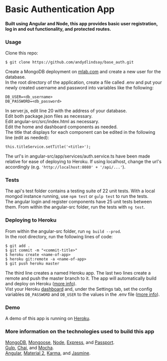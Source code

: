 # Basic Authentication App
#### Built using Angular and Node, this app provides basic user registration, log in and out functionality, and protected routes.

### Usage
Clone this repo:
```
$ git clone https://github.com/andydlindsay/base_auth.git
```
Create a MongoDB deployment on [mlab.com](https://mlab.com) and create a new user for the database.  
In the root directory of the application, create a file called .env and put your newly created username and password into variables like the following:
```
DB_USER=<db_username>
DB_PASSWORD=<db_password>
```
In server.js, edit line 20 with the address of your database.  
Edit both package.json files as necessary.  
Edit angular-src/src/index.html as necessary.  
Edit the home and dashboard components as needed.  
The title that displays for each component can be edited in the following line (edit as needed):
```
this.titleService.setTitle('<title>');
```
The url's in angular-src/app/services/auth.service.ts have been made relative for ease of deploying to Heroku. If using localhost, change the url's accordingly (e.g. ```'http://localhost:8080' + '/api/...'```).

### Tests
The api's test folder contains a testing suite of 22 unit tests. With a local mongod instance running, use ``` npm test ``` or ```gulp test``` to run the tests.  
The angular login and register components have 25 unit tests between them. From within the angular-src folder, run the tests with ``` ng test ```.

### Deploying to Heroku
From within the angular-src folder, run ``` ng build --prod ```.  
In the root directory, run the following lines of code:
```
$ git add .
$ git commit -m "<commit-title>"
$ heroku create <name-of-app>
$ heroku git:remote -a <name-of-app>
$ git push heroku master
```
The third line creates a named Heroku app. The last two lines create a remote and push the master branch to it. The app will automatically build and deploy on Heroku ([more info](https://devcenter.heroku.com/articles/git#deploying-code)).  
Vist your Heroku [dashboard](https://dashboard.heroku.com/apps) and, under the Settings tab, set the config variables ```DB_PASSWORD``` and ```DB_USER``` to the values in the .env file ([more info](https://devcenter.heroku.com/articles/config-vars)).

### Demo
A demo of this app is running on [Heroku](http://andydlindsay-baseauth.herokuapp.com).

### More information on the technologies used to build this app
[MongoDB](https://docs.mongodb.com/manual/), 
[Mongoose](http://mongoosejs.com/docs/guide.html), 
[Node](https://nodejs.org/en/docs/), 
[Express](https://expressjs.com/en/guide/routing.html), and 
[Passport](http://passportjs.org).  
[Gulp](https://github.com/gulpjs/gulp/blob/master/docs/API.md), 
[Chai](http://chaijs.com/guide/), and 
[Mocha](https://mochajs.org).  
[Angular](https://angular.io/docs/ts/latest/), 
[Material 2](https://material.angular.io/guide/getting-started), 
[Karma](https://karma-runner.github.io/1.0/index.html), and 
[Jasmine](https://jasmine.github.io/2.4/introduction.html).